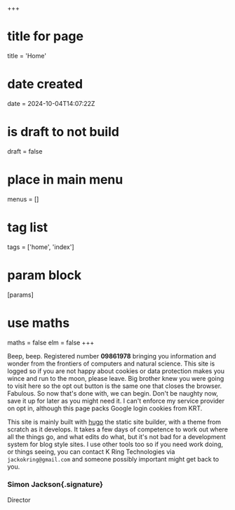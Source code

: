 +++
# title for page
title = 'Home'
# date created
date = 2024-10-04T14:07:22Z
# is draft to not build
draft = false
# place in main menu
menus = []
# tag list
tags = ['home', 'index']
# param block
[params]
# use maths
maths = false
elm = false
+++

Beep, beep. Registered number **09861978** bringing you information and wonder
from the frontiers of computers and natural science. This site is logged so if
you are not happy about cookies or data protection makes you wince and run to
the moon, please leave. Big brother knew you were going to visit here so the
opt out button is the same one that closes the browser. Fabulous. So now that's
done with, we can begin. Don't be naughty now, save it up for later as you might
need it. I can't enforce my service provider on opt in, although this page packs
Google login cookies from KRT.

This site is mainly built with [hugo](https://gohugo.io) the static site
builder, with a theme from scratch as it develops. It takes a few days of
competence to work out where all the things go, and what edits do what, but it's
not bad for a development system for blog style sites. I use other tools too so
if you need work doing, or things seeing, you can contact K Ring Technologies
via `jackokring@gmail.com` and someone possibly important might get back to you.

### Simon Jackson{.signature}

Director
